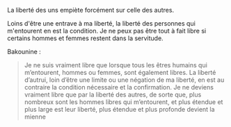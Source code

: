 La liberté des uns empiète forcément sur celle des autres.

Loins d'être une entrave à ma liberté, la liberté des personnes qui m'entourent en est la condition. Je ne peux pas être tout à fait libre si certains hommes et femmes restent dans la servitude. 

Bakounine : 

>Je ne suis vraiment libre que lorsque tous les êtres humains qui m’entourent, hommes ou femmes, sont également libres. La liberté d’autrui, loin d’être une limite ou une négation de ma liberté, en est au contraire la condition nécessaire et la confirmation. Je ne deviens vraiment libre que par la liberté des autres, de sorte que, plus nombreux sont les hommes libres qui m’entourent, et plus étendue et plus large est leur liberté, plus étendue et plus profonde devient la mienne